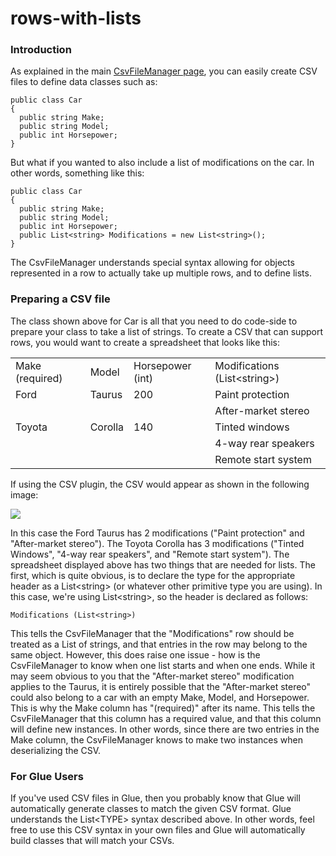 # rows-with-lists

### Introduction

As explained in the main [CsvFileManager page](../../../../../../frb/docs/index.php), you can easily create CSV files to define data classes such as:

```
public class Car
{
  public string Make;
  public string Model;
  public int Horsepower;
}
```

But what if you wanted to also include a list of modifications on the car. In other words, something like this:

```
public class Car
{
  public string Make;
  public string Model;
  public int Horsepower;
  public List<string> Modifications = new List<string>();
}
```

The CsvFileManager understands special syntax allowing for objects represented in a row to actually take up multiple rows, and to define lists.

### Preparing a CSV file

The class shown above for Car is all that you need to do code-side to prepare your class to take a list of strings. To create a CSV that can support rows, you would want to create a spreadsheet that looks like this:

|                 |         |                  |                               |
| --------------- | ------- | ---------------- | ----------------------------- |
| Make (required) | Model   | Horsepower (int) | Modifications (List\<string>) |
| Ford            | Taurus  | 200              | Paint protection              |
|                 |         |                  | After-market stereo           |
| Toyota          | Corolla | 140              | Tinted windows                |
|                 |         |                  | 4-way rear speakers           |
|                 |         |                  | Remote start system           |

If using the CSV plugin, the CSV would appear as shown in the following image:

![](../../../../../../media/2017-05-img\_59189f093974d.png)

In this case the Ford Taurus has 2 modifications ("Paint protection" and "After-market stereo"). The Toyota Corolla has 3 modifications ("Tinted Windows", "4-way rear speakers", and "Remote start system"). The spreadsheet displayed above has two things that are needed for lists. The first, which is quite obvious, is to declare the type for the appropriate header as a List\<string> (or whatever other primitive type you are using). In this case, we're using List\<string>, so the header is declared as follows:

```
Modifications (List<string>)
```

This tells the CsvFileManager that the "Modifications" row should be treated as a List of strings, and that entries in the row may belong to the same object. However, this does raise one issue - how is the CsvFileManager to know when one list starts and when one ends. While it may seem obvious to you that the "After-market stereo" modification applies to the Taurus, it is entirely possible that the "After-market stereo" could also belong to a car with an empty Make, Model, and Horsepower. This is why the Make column has "(required)" after its name. This tells the CsvFileManager that this column has a required value, and that this column will define new instances. In other words, since there are two entries in the Make column, the CsvFileManager knows to make two instances when deserializing the CSV.

### For Glue Users

If you've used CSV files in Glue, then you probably know that Glue will automatically generate classes to match the given CSV format. Glue understands the List\<TYPE> syntax described above. In other words, feel free to use this CSV syntax in your own files and Glue will automatically build classes that will match your CSVs.
